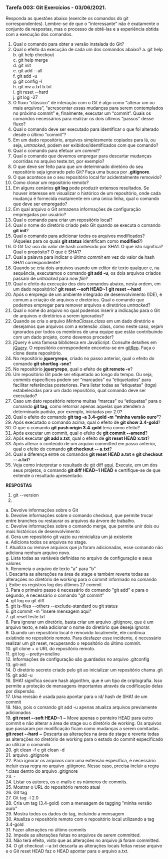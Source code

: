 ### Tarefa 003: Git Exercícios - 03/06/2021.

Responda as questões abaixo (exercite os comandos do git correspondentes). Lembre-se de que o “interessante” não é exatamente o conjunto de respostas, mas o processo de obtê-las e a experiência obtida com a execução dos comandos.


1. Qual o comando para obter a versão instalada do Git? 
2. Qual o efeito da execução de cada um dos comandos abaixo?
    a. git help  
    b. git help checkout   
    c. git help merge     
    d. git init  
    e. git add --all  
    f. git add -u  
    g. git config -l  
    h. git mv a.txt b.txt  
    i. git reset --hard  
    j. git log -27  
3. O fluxo “clássico” de interação com o Git é algo como “alterar um ou mais arquivos”, “acrescentar essas mudanças para serem contemplados no próximo commit” e, finalmente, executar um “commit”. Quais os comandos necessários para realizar os dois últimos “passos” desse fluxo?
4. Qual o comando deve ser executado para identificar o que foi alterado desde o último “commit”?
5. Em um dado repositório, arquivos simplesmente copiados para lá, ou seja, _untracked_, podem ser exibidos/identificados com que comando?
6. Qual o comando para efetuar um _commit_?
7. Qual o comando que devemos empregar para descartar mudanças ocorridas no arquivo teste.txt, por exemplo?
8. O que deve ser feito para que um determinado diretório do seu repositório seja ignorado pelo Git? Faça uma busca por **.gitignore**.
9. O que acontece se o seu repositório local for acidentalmente removido?
10. Como clonar um repositório remoto?
11. Em alguns cenários **git log** pode produzir extensos resultados. Se houver interesse em visualizar o histórico de um repositório, onde cada mudança é fornecida exatamente em uma única linha, qual o comando que deve ser empregado?
12. Em qual arquivo o Git armazena informações de configuração empregadas por usuário?
13. Qual o comando para criar um repositório local?
14. Qual o nome do diretório criado pelo Git quando se executa o comando **git init**?
15. Qual o comando para adicionar todos os arquivos modificados? (Aqueles para os quais **git status** identificam como **modified**?)
16. O Git faz uso do valor de hash conhecido por SHA1. O que isto significa? Qual o propósito? O que é SHA1?
17. Qual a palavra para indicar o último _commit_ em vez do valor de hash SHA1 correspondente?
18. Quando se cria dois arquivos usando um editor de texto qualquer e, na sequência, executamos o comando **git add -u**, os dois arquivos criados passam de _untracked_ para _new file_?
19. Qual o efeito da execução dos dois comandos abaixo, nesta ordem, em um dado repositório?
**git reset --soft HEAD~1**
**git reset --hard**
20. Após o emprego de um ambiente integrado de desenvolvimento (IDE), é comum a criação de arquivos e diretórios. Qual o comando que podemos empregar para remover arquivos e diretórios _untracked_?
21. Qual o nome do arquivo no qual podemos inserir a indicação para o Git de arquivos e diretórios a serem ignorados?
22. Quando se cria o arquivo _MinhaClasse.class_ em um dado diretório e desejamos que arquivos com a extensão .class, como neste caso, sejam ignorados por todos os membros de uma equipe que estão contribuindo com um dado projeto, como devemos proceder?
23. jQuery é uma famosa biblioteca em JavaScript. Consulte detalhes em [jQuery](http://jquery.com). O repositório correspondente encontra-se em [gitRep](https://github.com/jquery/jquery.git). Faça o clone deste repositório.
24. No repositório **jqueryrepo**, criado no passo anterior, qual o efeito do comando
**git shortlog -sne**?
25. No repositório **jqueryrepo**, qual o efeito de **git remote -v**?
26. Um repositório Git pode ser etiquetado ao longo do tempo. Ou seja, _commits_ específicos podem ser “marcados” ou “etiquetados” para facilitar referências posteriores. Para listar todas as “etiquetas” (_tags_) estabelecidas para um dado repositório, qual comando deve ser executado?
27. Caso um dato repositório retorne muitas “marcas” ou “etiquetas” para o comando **git tag**, como retornar apenas aquelas que atendem a determinado padrão, por exemplo, iniciadas por 2.0?
28. Qual o efeito do comando **git tag -a 3.4-gold -m “minha versão ouro”**?
29. Após executado o comando acima, qual o efeito de **git show 3.4-gold**?
30. O que o comando **git push origin 3.4-gold** teria como efeito?
31. Após executar um commit, qual o efeito de **git commit --amend**?
32. Após executar **git add x.txt**, qual o efeito de **git reset HEAD x.txt**?
33. Após alterar o conteúdo de um arquivo committed em passo anterior, qual o efeito do comando **git checkout -- a.txt**?
34. Qual a diferença entre os comandos **git reset HEAD a.txt** e **git checkout -- a.txt**?
35. Veja como interpretar o resultado de git diff [aqui](https://medium.com/therobinkim/how-to-read-a-git-diff-6c87a9dc47c5). Execute, em um dos seus projetos, o comando **git diff HEAD~1 HEAD** e certifique-se de que entende o resultado apresentado.

**RESPOSTAS**
1. git --version  
2.  
  a. Devolve informações sobre o Git  
  b. Devolve informações sobre o comando checkout, que permite trocar entre branches ou restaurar os arquivos da árvore de trabalho.  
  c. Devolve informações sobre o comando merge, que permite unir dois ou mais históricos de desenvolvimento  
  d. Gera um repositório git vazio ou reinicializa um já existente  
  e. Adiciona todos os arquivos no stage.  
  f. Atualiza ou remove arquivos que ja foram adicionadas, esse comando não adiciona nenhum arquivo novo.  
  g. Lista todas as variáveis definidas no arquivo de configuração e seus valores  
  h. Renomeia o arquivo de texto "a" para "b"  
  i. Descarta as alterações na área de stage e também reverte todas as alterações no diretório de working para o commit informado no comando  
  j. Exibe os registros log dos últimos 27 commit  
3. Para o primeiro passo é necessário do comando "git add" e para o segundo, é necessário o comando "git commit"  
4. git log ou git diff  
5. git ls-files --others --exclude-standard ou git status  
6. git commit -m "insere mensagem aqui"  
7. git reset teste.txt  
8. Para ignorar um diretório, basta criar um arquivo .gitignore, que é um arquivo texto, e nela adicionar o nome do diretório que deseja ignorar.  
9. Quando um repositório local é removido localmente, ele continua existindo no repositório remoto. Para desfazer esse incidente, é necessário realizar um git reset, recuperando o repositório do último commit.  
10. git clone + o URL do repositório remoto.   
11. git log --pretty=oneline  
12. Informações de configuração são guardados no arquivo .gitconfig  
13. git-init  
14. O diretório secreto criado pelo git ao inicializar um repositório chama .git  
15. git add -u  
16. SHA1 significa secure hash algorithm, que é um tipo de criptografia. Isso permite a proteção de mensagens importantes através da codificação delas por dispersão.  
17. Uma revisão é usada para apontar para o id/ hash de SHA1 de um commit  
18. Não, pois o comando git add -u apenas atualiza arquivos previamente adicionados  
19. 
    **git reset --soft HEAD~1** ~ Move apenas o ponteiro HEAD para outro commit e não alterar a área de stage ou o diretório de working. Os arquivos que passaram por modificação ficam como mudanças a serem comitadas.  
    **git reset --hard** ~ Descarta as alterações na área de stage e reverte todas as alterações no diretório de working para o estado do commit especificado ao                                  utilizar o comando  
20. git clean -f e git clean -d  
21. arquivo .gitignore  
22. Para ignorar os arquivos com uma extensão específica, é necessário incluir essa regra no arquivo .gitignore. Nesse caso, precisa incluir a regra *.class dentro do arquivo .gitignore  
23. -    
24. Listar os autores, os e-mails e os números de commits.  
25. Mostrar o URL do repositório remoto atual  
26. Git tag   
27. Git tag -l 2.0  
28. Cria um tag (3.4-gold) com a mensagem de tagging "minha versão ouro"  
29. Mostra todos os dados do tag, incluindo a mensagem  
30. Atualiza o repositório remoto com o repositório local utilizando a tag 3.4-gold  
31. Fazer alterações no último commits  
32. Impede as alterações feitas no arquivos de serem committed.  
33. Não terá efeito, visto que as alterações no arquivo já foram committed.  
34. O git checkout --a.txt descarta as alterações locais feitas nesse arquivo e o Git reset HEAD faz o HEAD apontar para o arquivo a.txt.  





</DIV/>
